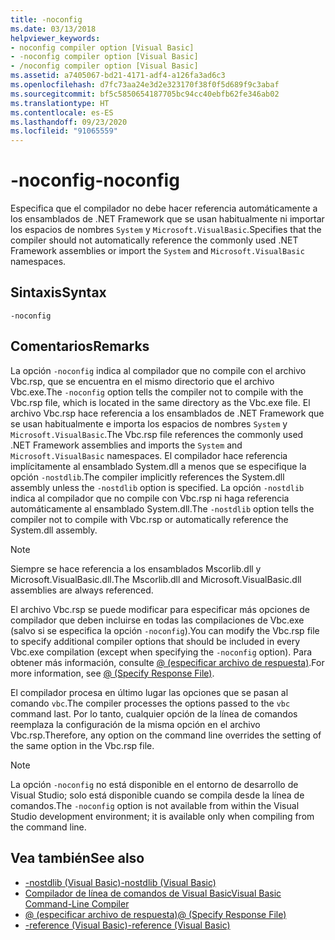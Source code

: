 ```yaml
---
title: -noconfig
ms.date: 03/13/2018
helpviewer_keywords:
- noconfig compiler option [Visual Basic]
- -noconfig compiler option [Visual Basic]
- /noconfig compiler option [Visual Basic]
ms.assetid: a7405067-bd21-4171-adf4-a126fa3ad6c3
ms.openlocfilehash: d7fc73aa24e3d2e323170f38f0f5d689f9c3abaf
ms.sourcegitcommit: bf5c5850654187705bc94cc40ebfb62fe346ab02
ms.translationtype: HT
ms.contentlocale: es-ES
ms.lasthandoff: 09/23/2020
ms.locfileid: "91065559"
---
```

# <a name="-noconfig"></a><span data-ttu-id="35b48-102">-noconfig</span><span class="sxs-lookup"><span data-stu-id="35b48-102">-noconfig</span></span>

<span data-ttu-id="35b48-103">Especifica que el compilador no debe hacer referencia automáticamente a los ensamblados de .NET Framework que se usan habitualmente ni importar los espacios de nombres `System` y `Microsoft.VisualBasic`.</span><span class="sxs-lookup"><span data-stu-id="35b48-103">Specifies that the compiler should not automatically reference the commonly used .NET Framework assemblies or import the `System` and `Microsoft.VisualBasic` namespaces.</span></span>  
  
## <a name="syntax"></a><span data-ttu-id="35b48-104">Sintaxis</span><span class="sxs-lookup"><span data-stu-id="35b48-104">Syntax</span></span>  
  
```console  
-noconfig  
```  
  
## <a name="remarks"></a><span data-ttu-id="35b48-105">Comentarios</span><span class="sxs-lookup"><span data-stu-id="35b48-105">Remarks</span></span>  

 <span data-ttu-id="35b48-106">La opción `-noconfig` indica al compilador que no compile con el archivo Vbc.rsp, que se encuentra en el mismo directorio que el archivo Vbc.exe.</span><span class="sxs-lookup"><span data-stu-id="35b48-106">The `-noconfig` option tells the compiler not to compile with the Vbc.rsp file, which is located in the same directory as the Vbc.exe file.</span></span> <span data-ttu-id="35b48-107">El archivo Vbc.rsp hace referencia a los ensamblados de .NET Framework que se usan habitualmente e importa los espacios de nombres `System` y `Microsoft.VisualBasic`.</span><span class="sxs-lookup"><span data-stu-id="35b48-107">The Vbc.rsp file references the commonly used .NET Framework assemblies and imports the `System` and `Microsoft.VisualBasic` namespaces.</span></span> <span data-ttu-id="35b48-108">El compilador hace referencia implícitamente al ensamblado System.dll a menos que se especifique la opción `-nostdlib`.</span><span class="sxs-lookup"><span data-stu-id="35b48-108">The compiler implicitly references the System.dll assembly unless the `-nostdlib` option is specified.</span></span> <span data-ttu-id="35b48-109">La opción `-nostdlib` indica al compilador que no compile con Vbc.rsp ni haga referencia automáticamente al ensamblado System.dll.</span><span class="sxs-lookup"><span data-stu-id="35b48-109">The `-nostdlib` option tells the compiler not to compile with Vbc.rsp or automatically reference the System.dll assembly.</span></span>  
  
> [!NOTE]
> <span data-ttu-id="35b48-110">Siempre se hace referencia a los ensamblados Mscorlib.dll y Microsoft.VisualBasic.dll.</span><span class="sxs-lookup"><span data-stu-id="35b48-110">The Mscorlib.dll and Microsoft.VisualBasic.dll assemblies are always referenced.</span></span>  
  
 <span data-ttu-id="35b48-111">El archivo Vbc.rsp se puede modificar para especificar más opciones de compilador que deben incluirse en todas las compilaciones de Vbc.exe (salvo si se especifica la opción `-noconfig`).</span><span class="sxs-lookup"><span data-stu-id="35b48-111">You can modify the Vbc.rsp file to specify additional compiler options that should be included in every Vbc.exe compilation (except when specifying the `-noconfig` option).</span></span> <span data-ttu-id="35b48-112">Para obtener más información, consulte [@ (especificar archivo de respuesta)](specify-response-file.md).</span><span class="sxs-lookup"><span data-stu-id="35b48-112">For more information, see [@ (Specify Response File)](specify-response-file.md).</span></span>  
  
 <span data-ttu-id="35b48-113">El compilador procesa en último lugar las opciones que se pasan al comando `vbc`.</span><span class="sxs-lookup"><span data-stu-id="35b48-113">The compiler processes the options passed to the `vbc` command last.</span></span> <span data-ttu-id="35b48-114">Por lo tanto, cualquier opción de la línea de comandos reemplaza la configuración de la misma opción en el archivo Vbc.rsp.</span><span class="sxs-lookup"><span data-stu-id="35b48-114">Therefore, any option on the command line overrides the setting of the same option in the Vbc.rsp file.</span></span>  
  
> [!NOTE]
> <span data-ttu-id="35b48-115">La opción `-noconfig` no está disponible en el entorno de desarrollo de Visual Studio; solo está disponible cuando se compila desde la línea de comandos.</span><span class="sxs-lookup"><span data-stu-id="35b48-115">The `-noconfig` option is not available from within the Visual Studio development environment; it is available only when compiling from the command line.</span></span>  
  
## <a name="see-also"></a><span data-ttu-id="35b48-116">Vea también</span><span class="sxs-lookup"><span data-stu-id="35b48-116">See also</span></span>

- [<span data-ttu-id="35b48-117">-nostdlib (Visual Basic)</span><span class="sxs-lookup"><span data-stu-id="35b48-117">-nostdlib (Visual Basic)</span></span>](nostdlib.md)
- [<span data-ttu-id="35b48-118">Compilador de línea de comandos de Visual Basic</span><span class="sxs-lookup"><span data-stu-id="35b48-118">Visual Basic Command-Line Compiler</span></span>](index.md)
- [<span data-ttu-id="35b48-119">@ (especificar archivo de respuesta)</span><span class="sxs-lookup"><span data-stu-id="35b48-119">@ (Specify Response File)</span></span>](specify-response-file.md)
- [<span data-ttu-id="35b48-120">-reference (Visual Basic)</span><span class="sxs-lookup"><span data-stu-id="35b48-120">-reference (Visual Basic)</span></span>](reference.md)
